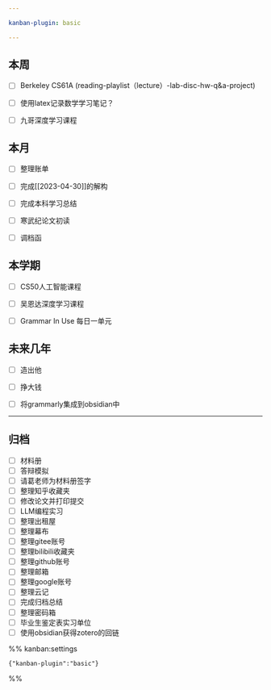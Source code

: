 ```yaml
---

kanban-plugin: basic

---
```


## 本周

- [ ] Berkeley CS61A (reading-playlist（lecture）-lab-disc-hw-q&a-project)
- [ ] 使用latex记录数学学习笔记？
- [ ] 九哥深度学习课程


## 本月

- [ ] 整理账单
- [ ] 完成[[2023-04-30]]的解构
- [ ] 完成本科学习总结
- [ ] 寒武纪论文初读
- [ ] 调档函


## 本学期

- [ ] CS50人工智能课程
- [ ] 吴恩达深度学习课程
- [ ] Grammar In Use 每日一单元


## 未来几年

- [ ] 造出他
- [ ] 挣大钱
- [ ] 将grammarly集成到obsidian中


***

## 归档

- [ ] 材料册
- [ ] 答辩模拟
- [ ] 请葛老师为材料册签字
- [ ] 整理知乎收藏夹
- [ ] 修改论文并打印提交
- [ ] LLM编程实习
- [ ] 整理出租屋
- [ ] 整理幕布
- [ ] 整理gitee账号
- [ ] 整理bilibili收藏夹
- [ ] 整理github账号
- [ ] 整理邮箱
- [ ] 整理google账号
- [ ] 整理云记
- [ ] 完成归档总结
- [ ] 整理密码箱
- [ ] 毕业生鉴定表实习单位
- [ ] 使用obsidian获得zotero的回链

%% kanban:settings
```
{"kanban-plugin":"basic"}
```
%%